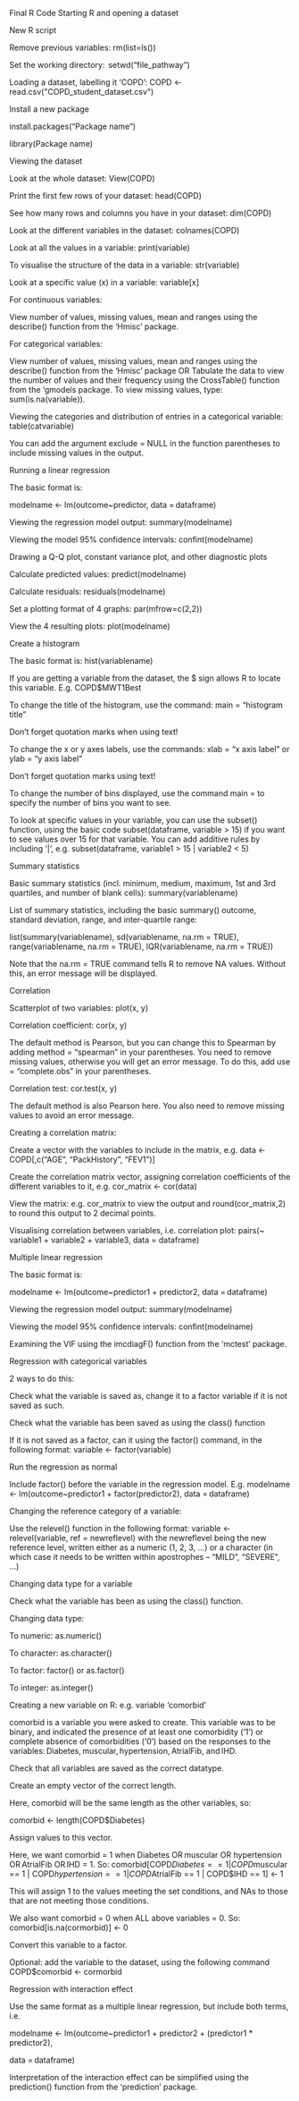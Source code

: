 Final R Code
Starting R and opening a dataset 

New R script 

Remove previous variables: rm(list=ls())  

Set the working directory:  setwd(“file_pathway”) 

Loading a dataset, labelling it ‘COPD’:  COPD <- read.csv("COPD_student_dataset.csv") 

 

Install a new package 

install.packages(“Package name”) 

library(Package name) 

 

Viewing the dataset 

Look at the whole dataset: View(COPD)  

Print the first few rows of your dataset: head(COPD)  

See how many rows and columns you have in your dataset: dim(COPD)  

Look at the different variables in the dataset: colnames(COPD) 

Look at all the values in a variable: print(variable) 

To visualise the structure of the data in a variable: str(variable) 

Look at a specific value (x) in a variable: variable[x]  

For continuous variables: 

View number of values, missing values, mean and ranges using the describe() function from the ‘Hmisc’ package. 

For categorical variables: 

View number of values, missing values, mean and ranges using the describe() function from the ‘Hmisc’ package OR Tabulate the data to view the number of values and their frequency using the CrossTable() function from the ‘gmodels package. To view missing values, type: sum(is.na(variable)). 

Viewing the categories and distribution of entries in a categorical variable: table(catvariable) 

You can add the argument exclude = NULL in the function parentheses to include missing values in the output.  

Running a linear regression

The basic format is: 

modelname <- lm(outcome~predictor, data = dataframe) 

Viewing the regression model output: summary(modelname) 

Viewing the model 95% confidence intervals: confint(modelname) 

Drawing a Q-Q plot, constant variance plot, and other diagnostic plots 

Calculate predicted values: predict(modelname) 

Calculate residuals: residuals(modelname) 

Set a plotting format of 4 graphs: par(mfrow=c(2,2))  

View the 4 resulting plots: plot(modelname) 

Create a histogram 

The basic format is: hist(variablename) 

If you are getting a variable from the dataset, the $ sign allows R to locate this variable. E.g. COPD$MWT1Best 

To change the title of the histogram, use the command: main = “histogram title” 

Don’t forget quotation marks when using text! 

To change the x or y axes labels, use the commands: xlab = “x axis label” or ylab = “y axis label” 

Don’t forget quotation marks using text! 

To change the number of bins displayed, use the command main = to specify the number of bins you want to see. 

To look at specific values in your variable, you can use the subset() function, using the basic code subset(dataframe, variable > 15) if you want to see values over 15 for that variable. You can add additive rules by including ‘|’, e.g. subset(dataframe, variable1 > 15 | variable2 < 5) 

Summary statistics  

Basic summary statistics (incl. minimum, medium, maximum, 1st and 3rd quartiles, and number of blank cells): summary(variablename) 

List of summary statistics, including the basic summary() outcome, standard deviation, range, and inter-quartile range:  

list(summary(variablename), sd(variablename, na.rm = TRUE), range(variablename, na.rm = TRUE), IQR(variablename, na.rm = TRUE)) 

Note that the na.rm = TRUE command tells R to remove NA values. Without this, an error message will be displayed. 

Correlation 

Scatterplot of two variables: plot(x, y) 

Correlation coefficient: cor(x, y) 

The default method is Pearson, but you can change this to Spearman by adding method = “spearman” in your parentheses. You need to remove missing values, otherwise you will get an error message. To do this, add use = “complete.obs” in your parentheses. 

Correlation test: cor.test(x, y) 

The default method is also Pearson here. You also need to remove missing values to avoid an error message. 

Creating a correlation matrix: 

Create a vector with the variables to include in the matrix,  e.g. data <- COPD[,c(“AGE”, “PackHistory”, “FEV1”)] 

Create the correlation matrix vector, assigning correlation coefficients of the different variables to it,  e.g. cor_matrix <- cor(data) 

View the matrix: e.g. cor_matrix to view the output and round(cor_matrix,2) to round this output to 2 decimal points. 

Visualising correlation between variables, i.e. correlation plot: pairs(~ variable1 + variable2 + variable3, data = dataframe) 

Multiple linear regression

The basic format is: 

modelname <- lm(outcome~predictor1 +  predictor2, data = dataframe) 

Viewing the regression model output: summary(modelname) 

Viewing the model 95% confidence intervals: confint(modelname) 

Examining the VIF using the imcdiagF() function from the ‘mctest’ package. 

Regression with categorical variables 

2 ways to do this: 

Check what the variable is saved as, change it to a factor variable if it is not saved as such. 

Check what the variable has been saved as using the class() function 

If it is not saved as a factor, can it using the factor() command, in the following format: variable <- factor(variable) 

Run the regression as normal 

Include factor() before the variable in the regression model. E.g. modelname <- lm(outcome~predictor1 + factor(predictor2),  data = dataframe) 

Changing the reference category of a variable: 

Use the relevel() function in the following format: variable <- relevel(variable, ref = newreflevel) with the newreflevel  being the new reference level, written either as a numeric (1, 2, 3, …) or a character (in which case it needs to be written within apostrophes – “MILD”, “SEVERE”, …) 

Changing data type for a variable 

Check what the variable has been as using the class() function. 

Changing data type: 

To numeric: as.numeric() 

To character: as.character() 

To factor: factor() or as.factor() 

To integer: as.integer() 

Creating a new variable on R: e.g. variable ‘comorbid’  

comorbid is a variable you were asked to create. This variable was to be binary, and indicated the presence of at least one comorbidity (‘1’) or complete absence of comorbidities (‘0’) based on the responses to the variables: Diabetes, muscular, hypertension, AtrialFib, and IHD.  

Check that all variables are saved as the correct datatype. 

Create an empty vector of the correct length. 

Here, comorbid will be the same length as the other variables, so: 

comorbid <- length(COPD$Diabetes) 

Assign values to this vector. 

Here, we want comorbid = 1 when Diabetes OR muscular OR hypertension OR AtrialFib OR IHD = 1. So: comorbid[COPD$Diabetes == 1 | COPD$muscular == 1 | COPD$hypertension == 1 | COPD$AtrialFib == 1 | COPD$IHD == 1] <- 1  

This will assign 1 to the values meeting the set conditions, and NAs to those that are not meeting those conditions. 

We also want comorbid = 0 when ALL above variables = 0. So: comorbid[is.na(cormorbid)] <- 0 

Convert this variable to a factor. 

Optional: add the variable to the dataset, using the following command COPD$comorbid <- cormorbid 

Regression with interaction effect 

Use the same format as a multiple linear regression, but include both terms, i.e. 

modelname <- lm(outcome~predictor1 +  predictor2 +  (predictor1 * predictor2),  

data = dataframe) 

Interpretation of the interaction effect can be simplified using the prediction() function from the ‘prediction’ package.

